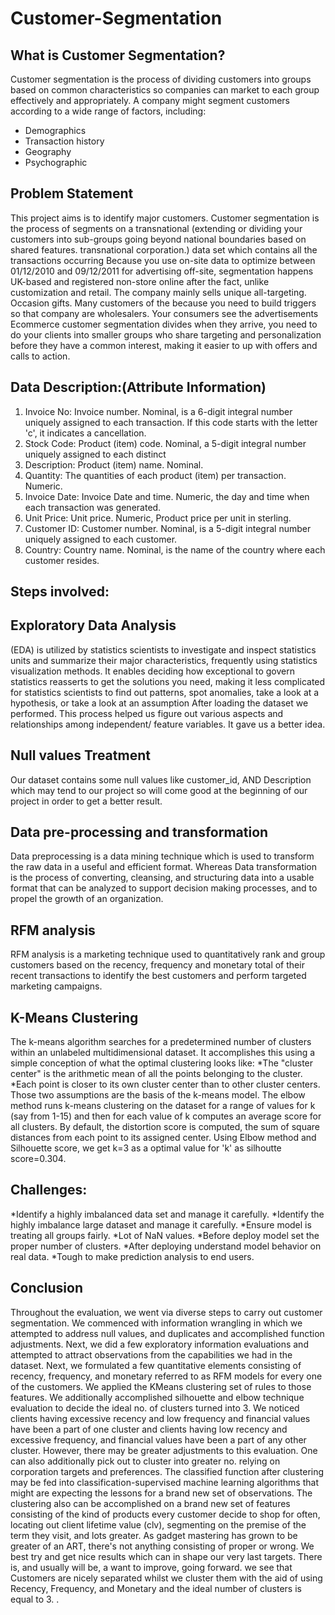 # Customer-Segmentation
## What is Customer Segmentation?
Customer segmentation is the process of dividing customers into groups based on common characteristics so companies can market to each group effectively and appropriately. A company might segment customers according to a wide range of factors, including:
* Demographics
* Transaction history
* Geography
* Psychographic

## Problem Statement
This project aims is to identify major customers. Customer segmentation is the process of segments on a transnational (extending or dividing your customers into sub-groups going beyond national boundaries based on shared features. transnational corporation.) data set which contains all the transactions occurring Because you use on-site data to optimize between 01/12/2010 and 09/12/2011 for advertising off-site, segmentation happens UK-based and registered non-store online after the fact, unlike customization and retail. The company mainly sells unique all-targeting. 
Occasion gifts. Many customers of the because you need to build triggers so that company are wholesalers. Your consumers see the advertisements Ecommerce customer segmentation divides when they arrive, you need to do your clients into smaller groups who share targeting and personalization before they have a common interest, making it easier to up with offers and calls to action.

## Data Description:(Attribute Information)
1. Invoice No:  Invoice number. Nominal, is a 6-digit integral number uniquely assigned to each transaction. If this code starts with the letter 'c', it indicates a cancellation.
2. Stock Code: Product (item) code. Nominal, a 5-digit integral number uniquely assigned to each distinct
3. Description: Product (item) name. Nominal.
4. Quantity: The quantities of each product (item) per transaction. Numeric.
5. Invoice Date: Invoice Date and time. Numeric, the day and time when each transaction was generated.
6. Unit Price: Unit price. Numeric, Product price per unit in sterling.
7. Customer ID: Customer number. Nominal, is a 5-digit integral number uniquely assigned to each customer.
8. Country: Country name. Nominal, is the name of the country where each customer resides.

## Steps involved:
## Exploratory Data Analysis
(EDA) is utilized by statistics scientists to investigate and inspect statistics units and summarize their major characteristics, frequently using statistics visualization methods. It enables deciding how exceptional to govern statistics reasserts to get the solutions you need, making it less complicated for statistics scientists to find out patterns, spot anomalies, take a look at a hypothesis, or take a look at an assumption
After loading the dataset we performed. This process helped us figure out various aspects and relationships among  independent/ feature  variables. It gave us a better idea. 

## Null values Treatment
Our dataset contains some null values like customer_id, AND Description  which may tend to our project so will come good at the beginning of our project in order to get a better result.

## Data pre-processing and transformation 
Data preprocessing is a data mining technique which is used to transform the raw data in a useful and efficient format. Whereas Data transformation is the process of converting, cleansing, and structuring data into a usable format that can be analyzed to support decision making processes, and to propel the growth of an organization.

## RFM analysis 
RFM analysis is a marketing technique used to quantitatively rank and group customers based on the recency, frequency and monetary total of their recent transactions to identify the best customers and perform targeted marketing campaigns.

## K-Means Clustering 
The k-means algorithm searches for a predetermined number of clusters within an unlabeled multidimensional dataset. It accomplishes this using a simple conception of what the optimal clustering looks like:
 *The "cluster center" is the arithmetic mean of all the points belonging to the cluster.
 *Each point is closer to its own cluster center than to other cluster centers.
Those two assumptions are the basis of the k-means model.
The elbow method runs k-means clustering on the dataset for a range of values for k (say from 1-15) and then for each value of k computes an average score for all clusters. By default, the distortion score is computed, the sum of square distances from each point to its assigned center. Using Elbow method and Silhouette score, we get k=3 as a optimal value for 'k' as silhoutte score=0.304.

## Challenges:
*Identify a highly imbalanced data set and manage it carefully.
*Identify the highly imbalance large dataset and manage it carefully.
*Ensure model is treating all groups fairly.
*Lot of NaN values.
*Before deploy model set the proper number of clusters.
*After deploying understand model    behavior  on real data.
*Tough to make prediction analysis to end  users.


## Conclusion
Throughout the evaluation, we went via diverse steps to carry out customer segmentation. We commenced with information wrangling in which we attempted to address null values, and duplicates and accomplished function adjustments. Next, we did a few exploratory information evaluations and attempted to attract observations from the capabilities we had in the dataset. Next, we formulated a few quantitative elements consisting of recency, frequency, and monetary referred to as RFM models for every one of the customers. We applied the KMeans clustering set of rules to those features. We additionally accomplished silhouette and elbow technique evaluation to decide the ideal no. of clusters turned into 3. We noticed clients having excessive recency and low frequency and financial values have been a part of one cluster and clients having low recency and excessive frequency, and financial values have been a part of any other cluster. However, there may be greater adjustments to this evaluation. One can also additionally pick out to cluster into greater no. relying on corporation targets and preferences. The classified function after clustering may be fed into classification-supervised machine learning algorithms that might are expecting the lessons for a brand new set of observations. The clustering also can be accomplished on a brand new set of features consisting of the kind of products every customer decide to shop for often, locating out client lifetime value (clv), segmenting on the premise of the term they visit, and lots greater. As gadget mastering has grown to be greater of an ART, there's not anything consisting of proper or wrong. We best try and get nice results which can in shape our very last targets. There is, and usually will be, a want to improve, going forward. we see that Customers are nicely separated whilst we cluster them with the aid of using Recency, Frequency, and Monetary and the ideal number of clusters is equal to 3. . 


